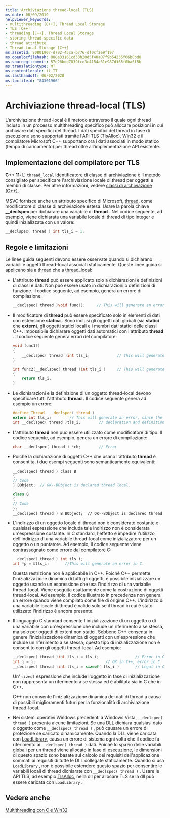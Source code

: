 ```yaml
---
title: Archiviazione thread-local (TLS)
ms.date: 08/09/2019
helpviewer_keywords:
- multithreading [C++], Thread Local Storage
- TLS [C++]
- threading [C++], Thread Local Storage
- storing thread-specific data
- thread attribute
- Thread Local Storage [C++]
ms.assetid: 80801907-d792-45ca-b776-df0cf2e9f197
ms.openlocfilehash: 888a33161cd33b20d5f40a07f9b54235f06b8bd8
ms.sourcegitcommit: 57e26bdd7839fce3c4154a61e987d165f0ba6f5b
ms.translationtype: MT
ms.contentlocale: it-IT
ms.lasthandoff: 06/02/2020
ms.locfileid: "84301966"
---
```

# <a name="thread-local-storage-tls"></a>Archiviazione thread-local (TLS)

L'archiviazione thread-local è il metodo attraverso il quale ogni thread incluso in un processo multithreading specifico può allocare posizioni in cui archiviare dati specifici del thread. I dati specifici del thread in fase di esecuzione sono supportati tramite l'API TLS ([TlsAlloc](/windows/win32/api/processthreadsapi/nf-processthreadsapi-tlsalloc)). Win32 e il compilatore Microsoft C++ supportano ora i dati associati in modo statico (tempo di caricamento) per thread oltre all'implementazione API esistente.

## <a name="compiler-implementation-for-tls"></a><a name="_core_compiler_implementation_for_tls"></a>Implementazione del compilatore per TLS

**C++ 11:**  L' `thread_local` identificatore di classe di archiviazione è il metodo consigliato per specificare l'archiviazione locale di thread per oggetti e membri di classe. Per altre informazioni, vedere [classi di archiviazione (C++)](../cpp/storage-classes-cpp.md).

MSVC fornisce anche un attributo specifico di Microsoft, [thread](../cpp/thread.md), come modificatore di classe di archiviazione estesa. Usare la parola chiave **__declspec** per dichiarare una variabile di **thread** . Nel codice seguente, ad esempio, viene dichiarata una variabile locale di thread di tipo integer e quindi inizializzata con un valore:

```C
__declspec( thread ) int tls_i = 1;
```

## <a name="rules-and-limitations"></a>Regole e limitazioni

Le linee guida seguenti devono essere osservate quando si dichiarano variabili e oggetti thread-local associati staticamente. Queste linee guida si applicano sia a [thread](../cpp/thread.md) che a [thread_local](../cpp/storage-classes-cpp.md):

- L'attributo **thread** può essere applicato solo a dichiarazioni e definizioni di classi e dati. Non può essere usato in dichiarazioni o definizioni di funzione. Il codice seguente, ad esempio, genera un errore di compilazione:

    ```C
    __declspec( thread )void func();     // This will generate an error.
    ```

- Il modificatore di **thread** può essere specificato solo in elementi di dati con estensione **statica** . Sono inclusi gli oggetti dati globali (sia **statici** che **extern**), gli oggetti statici locali e i membri dati statici delle classi C++. Impossibile dichiarare oggetti dati automatici con l'attributo **thread** . Il codice seguente genera errori del compilatore:

    ```C
    void func1()
    {
        __declspec( thread )int tls_i;            // This will generate an error.
    }

    int func2(__declspec( thread )int tls_i )     // This will generate an error.
    {
        return tls_i;
    }
    ```

- Le dichiarazioni e la definizione di un oggetto thread-local devono specificare tutti l'attributo **thread** . Il codice seguente genera ad esempio un errore:

    ```C
    #define Thread  __declspec( thread )
    extern int tls_i;        // This will generate an error, since the
    int __declspec( thread )tls_i;        // declaration and definition differ.
    ```

- L'attributo **thread** non può essere utilizzato come modificatore di tipo. Il codice seguente, ad esempio, genera un errore di compilazione:

    ```C
    char __declspec( thread ) *ch;        // Error
    ```

- Poiché la dichiarazione di oggetti C++ che usano l'attributo **thread** è consentita, i due esempi seguenti sono semanticamente equivalenti:

    ```cpp
    __declspec( thread ) class B
    {
    // Code
    } BObject;  // OK--BObject is declared thread local.

    class B
    {
    // Code
    };
    __declspec( thread ) B BObject;  // OK--BObject is declared thread local.
    ```

- L'indirizzo di un oggetto locale di thread non è considerato costante e qualsiasi espressione che includa tale indirizzo non è considerata un'espressione costante. In C standard, l'effetto è impedire l'utilizzo dell'indirizzo di una variabile thread-local come inizializzatore per un oggetto o un puntatore. Ad esempio, il codice seguente viene contrassegnato come errore dal compilatore C:

    ```C
    __declspec( thread ) int tls_i;
    int *p = &tls_i;       //This will generate an error in C.
    ```

   Questa restrizione non è applicabile in C++. Poiché C++ permette l'inizializzazione dinamica di tutti gli oggetti, è possibile inizializzare un oggetto usando un'espressione che usa l'indirizzo di una variabile thread-local. Viene eseguita esattamente come la costruzione di oggetti thread-local. Ad esempio, il codice illustrato in precedenza non genera un errore quando viene compilato come file di origine C++. L'indirizzo di una variabile locale di thread è valido solo se il thread in cui è stato utilizzato l'indirizzo è ancora presente.

- Il linguaggio C standard consente l'inizializzazione di un oggetto o di una variabile con un'espressione che include un riferimento a se stessa, ma solo per oggetti di extent non statici. Sebbene C++ consenta in genere l'inizializzazione dinamica di oggetti con un'espressione che include un riferimento a se stessa, questo tipo di inizializzazione non è consentito con gli oggetti thread-local. Ad esempio:

    ```C
    __declspec( thread )int tls_i = tls_i;                // Error in C and C++
    int j = j;                               // OK in C++, error in C
    __declspec( thread )int tls_i = sizeof( tls_i )       // Legal in C and C++
    ```

   Un' `sizeof` espressione che include l'oggetto in fase di inizializzazione non rappresenta un riferimento a se stessa ed è abilitata sia in C che in C++.

   C++ non consente l'inizializzazione dinamica dei dati di thread a causa di possibili miglioramenti futuri per la funzionalità di archiviazione thread-local.

- Nei sistemi operativi Windows precedenti a Windows Vista, `__declspec( thread )` presenta alcune limitazioni. Se una DLL dichiara qualsiasi dato o oggetto come `__declspec( thread )` , può causare un errore di protezione se caricato dinamicamente. Quando la DLL viene caricata con [LoadLibrary](/windows/win32/api/libloaderapi/nf-libloaderapi-loadlibraryw), causa un errore di sistema ogni volta che il codice fa riferimento ai `__declspec( thread )` dati. Poiché lo spazio delle variabili globali per un thread viene allocato in fase di esecuzione, le dimensioni di questo spazio sono basate sul calcolo dei requisiti dell'applicazione sommati ai requisiti di tutte le DLL collegate staticamente. Quando si usa `LoadLibrary` , non è possibile estendere questo spazio per consentire le variabili locali di thread dichiarate con `__declspec( thread )` . Usare le API TLS, ad esempio [TlsAlloc](/windows/win32/api/processthreadsapi/nf-processthreadsapi-tlsalloc), nella dll per allocare TLS se la dll può essere caricata con `LoadLibrary` .

## <a name="see-also"></a>Vedere anche

[Multithreading con C e Win32](multithreading-with-c-and-win32.md)
